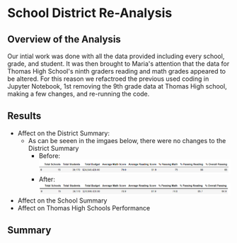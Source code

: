 # School District Re-Analysis
## Overview of the Analysis
Our intial work was done with all the data provided including every school, grade, and student. It was then brought to Maria's attention that the data for Thomas High School's ninth graders reading and math grades appeared to be altered. For this reason we refactroed the previous used coding in Jupyter Notebook, 1st removing the 9th grade data at Thomas High school, making a few changes, and re-running the code. 
## Results
- Affect on the District Summary:
  - As can be seeen in the imgaes below, there were no changes to the District Summary
    - Before:
    ![Previous Summary](https://github.com/aikopsidas/School_District_Analysis/blob/0b72deb7f8b099e3e8cb253db07235587b89b1a5/Resources/old_district_summary.PNG)
    - After:
    ![Updated Summary](https://github.com/aikopsidas/School_District_Analysis/blob/0b72deb7f8b099e3e8cb253db07235587b89b1a5/Resources/new_district_summary.PNG)
- Affect on the School Summary
- Affect on Thomas High Schools Performance 
## Summary

